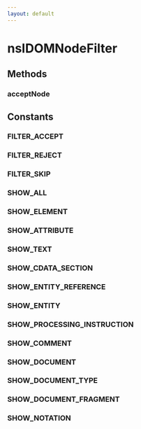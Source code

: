 ```yaml
---
layout: default
---
```


# nsIDOMNodeFilter #

## Methods ##

### acceptNode ###

## Constants ##

### FILTER_ACCEPT ###

### FILTER_REJECT ###

### FILTER_SKIP ###

### SHOW_ALL ###

### SHOW_ELEMENT ###

### SHOW_ATTRIBUTE ###

### SHOW_TEXT ###

### SHOW_CDATA_SECTION ###

### SHOW_ENTITY_REFERENCE ###

### SHOW_ENTITY ###

### SHOW_PROCESSING_INSTRUCTION ###

### SHOW_COMMENT ###

### SHOW_DOCUMENT ###

### SHOW_DOCUMENT_TYPE ###

### SHOW_DOCUMENT_FRAGMENT ###

### SHOW_NOTATION ###
